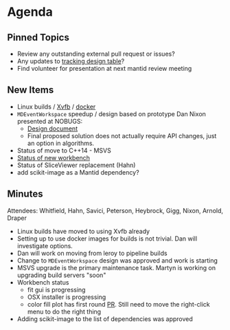 Agenda
======

Pinned Topics
-------------
* Review any outstanding external pull request or issues?
* Any updates to [tracking design table](https://github.com/mantidproject/documents/blob/master/Project-Management/TechnicalSteeringCommittee/reports/TSC-TrackingDesignProposals.md)?
* Find volunteer for presentation at next mantid review meeting

New Items
---------
* Linux builds / [Xvfb](https://github.com/mantidproject/mantid/pull/24057) / [docker](https://github.com/mantidproject/dockerfiles)
* `MDEventWorkspace` speedup / design based on prototype Dan Nixon presented at NOBUGS:
  - [Design document](https://github.com/mantidproject/documents/blob/008e06f2d98622285e63abe541b75cc674fa58df/Design/MDWorkspace/MDSpaceDesign.md)
  - Final proposed solution does not actually require API changes, just an option in algorithms.
* Status of move to C++14 - MSVS
* [Status of new workbench](https://github.com/mantidproject/mantid/projects/9)
* Status of SliceViewer replacement (Hahn)
* add scikit-image as a Mantid dependency?

Minutes
-------
Attendees: Whitfield, Hahn, Savici, Peterson, Heybrock, Gigg, Nixon, Arnold, Draper

* Linux builds have moved to using Xvfb already
* Setting up to use docker images for builds is not trivial. Dan will investigate options.
* Dan will work on moving from leroy to pipeline builds
* Change to `MDEventWorkspace` design was approved and work is starting
* MSVS upgrade is the primary maintenance task. Martyn is working on upgrading build servers "soon"
* Workbench status
  * fit gui is progressing
  * OSX installer is progressing
  * color fill plot has first round [PR](https://github.com/mantidproject/mantid/pull/24205). Still need to move the right-click menu to do the right thing
* Adding scikit-image to the list of dependencies was approved
